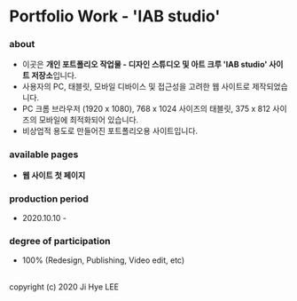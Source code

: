 # Portfolio Work - 'IAB studio'

### about
- 이곳은 **개인 포트폴리오 작업물 - 디자인 스튜디오 및 아트 크루 'IAB studio' 사이트 저장소**입니다.
- 사용자의 PC, 태블릿, 모바일 디바이스 및 접근성을 고려한  웹 사이트로 제작되었습니다.
- PC 크롬 브라우저 (1920 x 1080), 768 x 1024 사이즈의 태블릿, 375 x 812 사이즈의 모바일에 최적화되어 있습니다.
- 비상업적 용도로 만들어진 포트폴리오용 사이트입니다.

### available pages
- **웹 사이트 첫 페이지**

### production period
- 2020.10.10 -

### degree of participation
- 100% (Redesign, Publishing, Video edit, etc)

<br>
copyright (c) 2020 Ji Hye LEE
